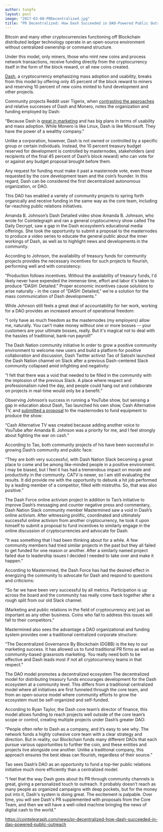```yaml
---
author: tungfa
layout: post
image: "2017-03-08-PRDecentralized.jpg"
title: "PR Decentralized: How Dash Succeeded in DAO-Powered Public Outreach"
---
```

Bitcoin and many other cryptocurrencies functioning off Blockchain distributed ledger technology operate in an open-source environment without centralized ownership or command structure.

Under this model, only miners, those who mint new coins and process network transactions, receive funding directly from the cryptocurrency itself in the form of the block reward, or all new coins created.

[Dash](https://cointelegraph.com/tags/dash), a cryptocurrency emphasizing mass adoption and usability, breaks from this model by offering only 45 percent of the block reward to miners and reserving 10 percent of new coins minted to fund development and other projects.

Community projects
Reddit user Tigerix, when [contrasting the approaches](https://cointelegraph.com/news/dash-passes-litecoin-and-monero-to-claim-number-4-cryptocurrency-status) and relative successes of Dash and Monero, notes the organization and funding employed by Dash:

“Because Dash is [great in marketing](https://cointelegraph.com/news/which-marketing-strategy-is-best-for-blockchain-bitcoin-companies) and has big plans in terms of usability and mass adoption. While Monero is like Linux, Dash is like Microsoft. They have the power of a wealthy company.”

Unlike a corporation, however, Dash is not owned or controlled by a specific group or certain individuals. Instead, the 10 percent treasury budget reserved for development is controlled by masternodes, stakeholders (and recipients of the final 45 percent of Dash’s block reward) who can vote for or against any budget proposal brought before them.

Any request for funding must make it past a masternode vote, even those requested by the core development team and the coin’s founder. In this regard, Dash can be considered the first decentralized autonomous organization, or DAO.

This DAO has enabled a variety of community projects to spring forth organically and receive funding in the same way as the core team, including far-reaching public relations initiatives.

Amanda B. Johnson’s Dash Detailed video show
Amanda B. Johnson, who wrote for Cointelegraph and ran a general cryptocurrency show called The Daily Decrypt, saw a gap in the Dash ecosystem’s educational media offerings. She took the opportunity to submit a proposal to the masternodes to produce a video series to educate the general public about the inner workings of Dash, as well as to highlight news and developments in the community.

According to Johnson, the availability of treasury funds for community projects provides the necessary incentives for such projects to flourish, performing well and with consistency:

“Production follows incentives. Without the availability of treasury funds, I'd likely never have expended the immense time, effort and labor it's taken to produce “DASH: Detailed.” Proper economic incentives cause solutions to arise naturally - in the case of “DASH: Detailed,” we're a solution for the mass communication of Dash developments.”

While Johnson still feels a great deal of accountability for her work, working for a DAO provides an increased amount of operational freedom:

“I only have as much freedom as the masternodes (my employers) allow me, naturally. You can't make money without one or more bosses -- your customers are your ultimate bosses, really. But it's magical not to deal with the hassles of traditional, bank-run payroll!”

The Dash Nation community initiative
In order to grow a positive community environment to welcome new users and build a platform for positive collaboration and discussion, Dash Twitter activist Tao of Satoshi launched the Dash Nation channel on Slack after a previous Dash-centered Slack community collapsed amid infighting and negativity:

“I felt that there was a void that needed to be filled in the community with the implosion of the previous Slack. A place where respect and professionalism ruled the day, and people could hang out and collaborate on projects in real-time would only be a benefit.”

Observing Johnson’s success in running a YouTube show, but sensing a gap in education about Dash, Tao launched his own show, Cash Alternative TV, and [submitted a proposal](https://www.dashcentral.org/p/CATV_Equipment) to the masternodes to fund equipment to produce the show:

“Cash Alternative TV was created because adding another voice to YouTube after Amanda B. Johnson was a priority for me, and I feel strongly about fighting the war on cash.”

According to Tao, both community projects of his have been successful in growing Dash’s community and public face:

“They are both very successful, with Dash Nation Slack becoming a great place to come and be among like-minded people in a positive environment. I may be biased, but I feel it has had a tremendous impact on morale and productivity in the community. CATV is newer, so I am still evaluating the results. It did provide me with the opportunity to debunk a hit job performed by a leading member of a competitor, filled with mistruths. So, that was also positive.”

The Dash Force online activism project
In addition to Tao’s initiative to improve Dash’s messaging and counter negative press and commentary, Dash Nation Slack community member Mastermined saw a void in Dash’s online activism. After witnessing prolific, coordinated and ultimately successful online activism from another cryptocurrency, he took it upon himself to submit a proposal to fund incentives to similarly engage in the online discussion of cryptocurrencies and advocate for Dash:

“It was something that I had been thinking about for a while. A few community members had tried similar projects in the past but they all failed to get funded for one reason or another. After a similarly named project failed due to leadership issues I decided I needed to take over and make it happen.”

According to Mastermined, the Dash Force has had the desired effect in energizing the community to advocate for Dash and respond to questions and criticisms:

“So far we have been very successful by all metrics. Participation is up across the board and the community has really come back together after a rough split from our old Slack channel.

(Marketing and public relations in the field of cryptocurrency are) just as important as any other business. Coins who fail to address this issues will fall to their competitors.”

Mastermined also sees the advantage a DAO organizational and funding system provides over a traditional centralized corporate structure:

“The Decentralized Governance By Blockchain (DGBB) is the key to our marketing success. It has allowed us to fund traditional PR firms as well as community-based grassroots marketing. You really need both to be effective and Dash leads most if not all cryptocurrency teams in that respect.”

The DAO model promotes a decentralized ecosystem
The decentralized model for distributing treasury funds encourages development for the Dash ecosystem at a community level. This differs from a traditional centralized model where all initiatives are first funneled through the core team, and from an open-source model where community efforts to grow the ecosystem must be self-organized and self-funded.

According to Ryan Taylor, the Dash core team’s director of finance, this model allows funding to reach projects well outside of the core team’s scope or control, creating multiple projects under Dash’s greater DAO:

“People often refer to Dash as a company, and it’s easy to see why. The network funds a highly cohesive core team with a clear strategy and direction. But in reality, our Blockchain funds many different DAOs that each pursue various opportunities to further the coin, and these entities and projects live alongside one another. Unlike a traditional company, this approach ensures the best ideas can flourish, regardless of their source.”

Tao sees Dash’s DAO as an opportunity to fund a top-tier public relations initiative much more efficiently than a centralized model:

“I feel that the way Dash goes about its PR through community channels is great, giving a personalized touch to outreach. It probably doesn't reach as many people as organized campaigns with deep pockets, but for the money put into it, Dash's system is doing great. The excitement is palpable. Over time, you will see Dash's PR supplemented with proposals from the Core Team, and then we will have a well-oiled machine bringing the news of digital cash to the world.”

<https://cointelegraph.com/news/pr-decentralized-how-dash-succeeded-in-dao-powered-public-outreach>

